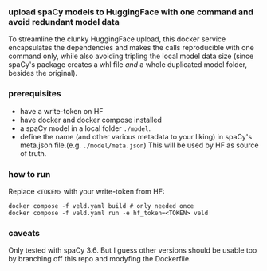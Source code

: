 
### upload spaCy models to HuggingFace with one command and avoid redundant model data

To streamline the clunky HuggingFace upload, this docker service encapsulates the dependencies and 
makes the calls reproducible with one command only, while also avoiding tripling the local model 
data size (since spaCy's package creates a whl file *and* a whole duplicated model folder, besides 
the original).

### prerequisites

- have a write-token on HF 
- have docker and docker compose installed
- a spaCy model in a local folder `./model`.
- define the name (and other various metadata to your liking) in spaCy's meta.json file.(e.g.
  `./model/meta.json`) This will be used by HF as source of truth.

### how to run

Replace `<TOKEN>` with your write-token from HF:
```
docker compose -f veld.yaml build # only needed once
docker compose -f veld.yaml run -e hf_token=<TOKEN> veld
```

### caveats

Only tested with spaCy 3.6. But I guess other versions should be usable too by branching off this
repo and modyfing the Dockerfile.
